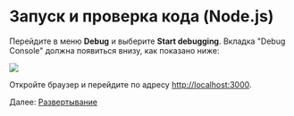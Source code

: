 # Запуск и проверка кода (Node.js)

Перейдите в меню **Debug** и выберите **Start debugging**. Вкладка "Debug Console" должна появиться внизу, как показано ниже:

![](_media/nodejs/vs_code_debug.png) 

Откройте браузер и перейдите по адресу [http://localhost:3000](http://localhost:3000).

Далее: [Развертывание](deployment/)
